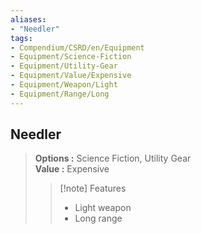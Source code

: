 ```yaml
---
aliases:
- "Needler"
tags:
- Compendium/CSRD/en/Equipment
- Equipment/Science-Fiction
- Equipment/Utility-Gear
- Equipment/Value/Expensive
- Equipment/Weapon/Light
- Equipment/Range/Long
---
```


  
## Needler  
  
>  
> **Options :** Science Fiction, Utility Gear  
> **Value :** Expensive  
>>[!note] Features  
>> - Light weapon  
>> - Long range